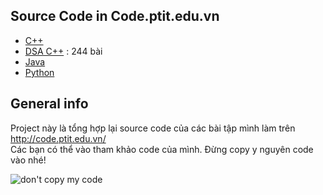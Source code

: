 ## Source Code in Code.ptit.edu.vn
* [C++](https://github.com/taduyhc/Code.ptit.TaDuy/tree/main/C%2B%2B)
* [DSA C++](https://github.com/taduyhc/Code.ptit.TaDuy/tree/main/DSA%20C%2B%2B)   :    244 bài
* [Java](https://github.com/taduyhc/Code.ptit.TaDuy/tree/main/Java)
* [Python](https://github.com/taduyhc/Code.ptit.TaDuy/tree/main/Python)

## General info
 Project này là tổng hợp lại source code của các bài tập mình làm trên http://code.ptit.edu.vn/  
 Các bạn có thể vào tham khảo code của mình. Đừng copy y nguyên code vào nhé!  
   
 ![don't copy my code](https://github.com/taduyhc/Code.ptit.TaDuy/blob/main/Temp/dont%20copy%20source%20code.jpeg)

  
